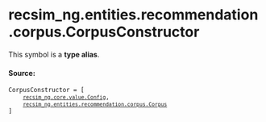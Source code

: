 <div itemscope itemtype="http://developers.google.com/ReferenceObject">
<meta itemprop="name" content="recsim_ng.entities.recommendation.corpus.CorpusConstructor" />
<meta itemprop="path" content="Stable" />
</div>

# recsim_ng.entities.recommendation.corpus.CorpusConstructor

<!-- Insert buttons and diff -->

This symbol is a **type alias**.

#### Source:

<pre class="devsite-click-to-copy prettyprint lang-py tfo-signature-link">
<code>CorpusConstructor = <class 'Callable'>[
    <a href="../../../../recsim_ng/core/value/Config.md"><code>recsim_ng.core.value.Config</code></a>,
    <a href="../../../../recsim_ng/entities/recommendation/corpus/Corpus.md"><code>recsim_ng.entities.recommendation.corpus.Corpus</code></a>
]
</code></pre>

<!-- Placeholder for "Used in" -->
